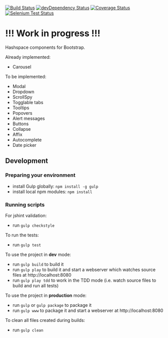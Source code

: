 [![Build Status](https://secure.travis-ci.org/ariatemplates/hashspace-bootstrap.png)](http://travis-ci.org/ariatemplates/hashspace-bootstrap)
[![devDependency Status](https://david-dm.org/ariatemplates/hashspace-bootstrap/dev-status.png)](https://david-dm.org/ariatemplates/hashspace-bootstrap#info=devDependencies)
[![Coverage Status](https://coveralls.io/repos/ariatemplates/hashspace-bootstrap/badge.png?branch=master)](https://coveralls.io/r/ariatemplates/hashspace-bootstrap?branch=master)
[![Selenium Test Status](https://saucelabs.com/browser-matrix/hashspace-bootstrap.svg)](https://saucelabs.com/u/hashspace-bootstrap)

!!! Work in progress !!!
========================

Hashspace components for Bootstrap.  

Already implemented:
 - Carousel

To be implemented:
 - Modal
 - Dropdown
 - ScrollSpy
 - Togglable tabs
 - Tooltips
 - Popovers
 - Alert messages
 - Buttons
 - Collapse
 - Affix
 - Autocomplete
 - Date picker

## Development

### Preparing your environment

- install Gulp  globally: `npm install -g gulp`
- install local npm modules: `npm install`

### Running scripts

For jshint validation:

- run `gulp checkstyle`

To run the tests:

- run `gulp test`

To use the project in **dev** mode:

- run `gulp build` to build it
- run `gulp play` to build it and start a webserver which watches source files at http://localhost:8080
- run `gulp play tdd` to work in the TDD mode (i.e. watch source files to build and run all tests)

To use the project in **production** mode:

- run `gulp` or `gulp package` to package it
- run `gulp www` to package it and start a webserver at http://localhost:8080

To clean all files created during builds:

- run `gulp clean`
